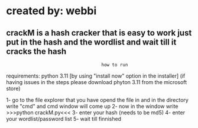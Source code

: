 # created by: webbi
crackM is a hash cracker that is easy to work just put in the hash and the wordlist and wait till it cracks the hash
----------------------------------------------------------------------------------------------------------------
                                        how to run
requirements:
python 3.11 [by using "install now" option in the installer] (if having issues in the steps please download phyton 3.11 from the microsoft store)

1- go to the file explorer that you have opend the file in and in the directory write "cmd" and cmd window will come up
2- now in the window write >>>python crackM.py<<<
3- enter your hash (needs to be md5)
4- enter your wordlist/password list
5- wait till finnished
